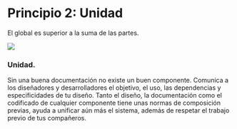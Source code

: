 # Principio 2: Unidad

El global es superior a la suma de las partes.

<div class="center">


<div class="margin-bottom-small">
<img src="http://thonet.realized.es/doc/img/brand/principles/unidad.png"/>
</div>

<h3 class="big-title">Unidad.</h3>

<p class="center-description">
Sin una buena documentación no existe un buen componente. Comunica a los diseñadores y desarrolladores el objetivo, el uso, las dependencias y especificidades de tu diseño. Tanto el diseño, la documentación como el codificado de cualquier componente tiene unas normas de composición previas, ayuda a unificar aún más el sistema, además de respetar el trabajo previo de tus compañeros.
</p>

</div>
